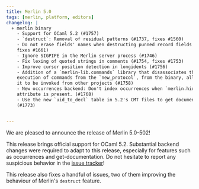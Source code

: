 ```yaml
---
title: Merlin 5.0
tags: [merlin, platform, editors]
changelog: |
  + merlin binary
    - Support for OCaml 5.2 (#1757)
    - `destruct`: Removal of residual patterns (#1737, fixes #1560)
    - Do not erase fields' names when destructing punned record fields (#1734,
    fixes #1661)
    - Ignore SIGPIPE in the Merlin server process (#1746)
    - Fix lexing of quoted strings in comments (#1754, fixes #1753)
    - Improve cursor position detection in longidents (#1756)
    - Addition of a `merlin-lib.commands` library that disassociates the
    execution of commands from the `new_protocol`, from the binary, allowing
    it to be invoked from other projects (#1758)
    - New occurrences backend: Don't index occurrences when `merlin.hide`
    attribute is present. (#1768)
    - Use the new `uid_to_decl` table in 5.2's CMT files to get documentation.
    (#1773)


---
```


We are pleased to announce the release of Merlin 5.0-502!

This release brings official support for OCaml 5.2. Substantial backend changes were required to adapt to this release, especially for features such as occurrences and get-documentation. Do not hesitate to report any suspicious behavior in the [issue tracker](https://github.com/ocaml/merlin/issues)!

This release also fixes a handful of issues, two of them improving the behaviour of Merlin's `destruct` feature.
